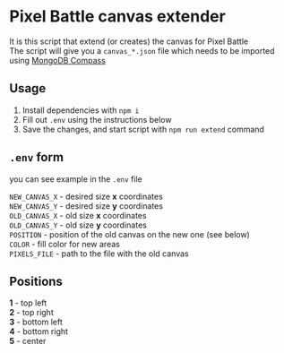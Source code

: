 # Pixel Battle canvas extender
It is this script that extend (or creates) the canvas for Pixel Battle  
The script will give you a `canvas_*.json` file which needs to be imported using [MongoDB Compass](https://www.mongodb.com/products/tools/compass)

## Usage
1. Install dependencies with `npm i`
2. Fill out `.env` using the instructions below
3. Save the changes, and start script with `npm run extend` command

## `.env` form
you can see example in the `.env` file

`NEW_CANVAS_X` - desired size **x** coordinates  
`NEW_CANVAS_Y` - desired size **y** coordinates  
`OLD_CANVAS_X` - old size **x** coordinates  
`OLD_CANVAS_Y` - old size **y** coordinates  
`POSITION` - position of the old canvas on the new one (see below)  
`COLOR` - fill color for new areas  
`PIXELS_FILE` - path to the file with the old canvas  

## Positions
**1** - top left  
**2** - top right  
**3** - bottom left  
**4** - bottom right  
**5** - center  